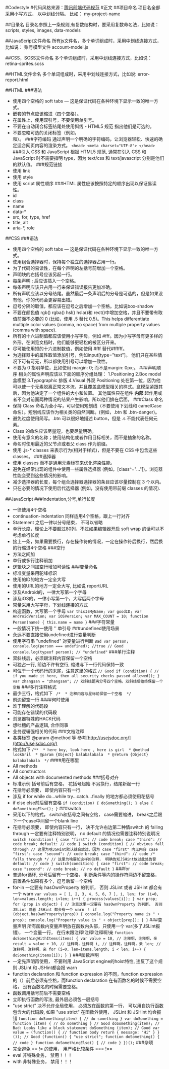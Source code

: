 #Codestyle
#代码风格来源：[腾讯前端代码规范](https://my.oschina.net/u/1398304/blog/305484)
#正文
##项目命名
项目名全部采用小写方式， 以中划线分隔。 比如： my-project-name

##目录名
目录名参照上一条规则,有复数结构时，要采用复数命名法，比如说： scripts, styles, images, data-models

##JavaScript文件命名
所有js文件名，多个单词组成时，采用中划线连接方式，比如说： 账号模型文件 account-model.js

##CSS，SCSS文件命名
多个单词组成时，采用中划线连接方式，比如说：retina-sprites.scss

##HTML文件命名
多个单词组成时，采用中划线连接方式，比如说: error-report.html

##HTML
###语法
* 使用四个空格的 soft tabs — 这是保证代码在各种环境下显示一致的唯一方式。
* 嵌套的节点应该缩进（四个空格）。
* 在属性上，使用双引号，不要使用单引号。
* 不要在自动闭合标签结尾处使用斜线 - HTML5 规范 指出他们是可选的。
* 不要忽略可选的关闭标签（例如，</li> 和</body>）。
###字符编码
通过声明一个明确的字符编码，让浏览器轻松、快速的确定适合网页内容的渲染方式。
` <head> <meta charset="UTF-8"> </head> `
###引入 CSS 和 JavaScript
根据 HTML5 规范, 通常在引入 CSS 和 JavaScript 时不需要指明 type，因为 text/css 和 text/javascript 分别是他们的默认值。
###规范链接
* 使用 link
* 使用 style
* 使用 script
属性顺序
###HTML 属性应该按照特定的顺序出现以保证易读性。
* id
* class
* name
* data-*
* src, for, type, href
* title, alt
* aria-*, role

##CSS
###语法
* 使用四个空格的 soft tabs — 这是保证代码在各种环境下显示一致的唯一方式。
* 使用组合选择器时，保持每个独立的选择器占用一行。
* 为了代码的易读性，在每个声明的左括号前增加一个空格。
* 声明块的右括号应该另起一行。
* 每条声明 : 后应该插入一个空格。
* 每条声明应该只占用一行来保证错误报告更加准确。
* 所有声明应该以分号结尾。虽然最后一条声明后的分号是可选的，但是如果没有他，你的代码会更容易出错。
* 逗号分隔的取值，都应该在逗号之后增加一个空格。比如说box-shadow
* 不要在颜色值 rgb() rgba() hsl() hsla()和 rect()中增加空格，并且不要带有取值前面不必要的 0 (比如，使用 .5 替代 0.5)。This helps differentiate multiple color values (comma, no space) from multiple property values (comma with space).
* 所有的十六进制值都应该使用小写字母，例如 #fff。因为小写字母有更多样的外形，在浏览文档时，他们能够更轻松的被区分开来。
* 尽可能使用短的十六进制数值，例如使用 #fff 替代#ffffff。
* 为选择器中的属性取值添加引号，例如input[type="text"]。 他们只在某些情况下可有可无，所以都使用引号可以增加一致性。
* 不要为 0 指明单位，比如使用 margin: 0; 而不是margin: 0px;。
###声明顺序
相关的属性声明应该以下面的顺序分组处理：
1.Positioning
2.Box model 盒模型
3.Typographic 排版
4.Visual 外观
Positioning 处在第一位，因为他可以使一个元素脱离正常文本流，并且覆盖盒模型相关的样式。盒模型紧跟其后，因为他决定了一个组件的大小和位置。
其他属性只在组件 __内部__ 起作用或者不会对前面两种情况的结果产生影响，所以他们排在后面。
###Class 命名
* 保持 Class 命名为全小写，可以使用短划线（不要使用下划线和 camelCase 命名）。短划线应该作为相关类的自然间断。(例如，.btn 和 .btn-danger)。
* 避免过度使用简写。.btn 可以很好地描述 button，但是 .s 不能代表任何元素。
* Class 的命名应该尽量短，也要尽量明确。
* 使用有意义的名称；使用结构化或者作用目标相关，而不是抽象的名称。
* 命名时使用最近的父节点或者父 class 作为前缀。
* 使用 .js-* classes 来表示行为(相对于样式)，但是不要在 CSS 中包含这些 classes。
###选择器
* 使用 classes 而不是通用元素标签来优化渲染性能。
* 避免在经常出现的组件中使用一些属性选择器 (例如，[class^="..."])。浏览器性能会受到这些情况的影响。
* 减少选择器的长度，每个组合选择器选择器的条目应该尽量控制在 3 个以内。
* 只在必要的情况下使用后代选择器 (例如，没有使用带前缀 classes 的情况).

##JavaScript
###Indentation,分号,单行长度
* 一律使用4个空格
* continuation-indentation 同样适用4个空格，跟上一行对齐
* Statement 之后一律以分号结束， 不可以省略
* 单行长度，理论上不要超过80列，不过如果编辑器开启 soft wrap 的话可以不考虑单行长度
* 接上一条，如果需要换行，存在操作符的情况，一定在操作符后换行，然后换的行缩进4个空格
###空行
* 方法之间加
* 单行或多行注释前加
* 逻辑块之间加空行增加可读性
###变量命名
* 标准变量采用驼峰标识
* 使用的ID的地方一定全大写
* 使用的URL的地方一定全大写, 比如说 reportURL
* 涉及Android的，一律大写第一个字母
* 涉及iOS的，一律小写第一个，大写后两个字母
* 常量采用大写字母，下划线连接的方式
* 构造函数，大写第一个字母
` var thisIsMyName; var goodID; var AndroidVersion; var iOSVersion; var MAX_COUNT = 10; function Person(name) { this.name = name } `
###字符常量
* 一般情况下统一使用 '' 单引号
###undefined使用场景
* 永远不要直接使用undefined进行变量判断
* 使用字符串 "undefined" 对变量进行判断
` Bad var person; console.log(person === undefined); //true // Good console.log(typeof person); // "undefined" `
###单行注释
* 双斜线后，必须跟注释内容保留一个空格
* 可独占一行, 前边不许有空行, 缩进与下一行代码保持一致
* 可位于一个代码行的末尾，注意这里的格式
` // Good if (condition) { // if you made it here, then all security checks passed allowed(); } var zhangsan = "zhangsan"; // 双斜线距离分号四个空格，双斜线后始终保留一个空格 `
###多行注释格式
* 最少三行，格式如下
`  /*  * 注释内容与星标前保留一个空格  */  `
* 前边留空一行
####何时使用
* 难于理解的代码段
* 可能存在错误的代码段
* 浏览器特殊的HACK代码
* 想吐槽的产品逻辑, 合作同事
* 业务逻辑强相关的代码
###文档注释
* 各类标签 @param @method 等 参考[http://usejsdoc.org/](http://usejsdoc.org/)
* 格式如下
` /**  * here boy, look here , here is girl  * @method lookGril  * @param {Object} balabalabala  * @return {Object} balabalabala  */ `
####用在哪里
* All methods
* All constructors
* All objects with documented methods
###括号对齐
* 标准示例 括号前后有空格， 花括号起始 不另换行，结尾新起一行
* 花括号必须要， 即使内容只有一行
* 涉及 if for while do...while try...catch...finally 的地方都必须使用花括号
* if else else前后留有空格
` if (condition) { doSomething(); } else { doSomethingElse(); } `
###switch
* 采用以下的格式， switch和括号之间有空格， case需要缩进， break之后跟下一个case中间留一个blank line
* 花括号必须要， 即使内容只有一行， 决不允许右边第二种情switch 的 falling through 一定要有注释特别说明， no default 的情况也需要注释特别说明况
` switch (condition) { case "first": // code break; case "third": // code break; default: // code } switch (condition) { // obvious fall through // 这里为啥JSHint默认就会放过，因为 case "first" 内无内容 case "first": case "second": // code break; case "third": // code /* falls through */ // 这里为啥要加这样的注释， 明确告知JSHint放过此处告警 default: // code } switch(condition) { case "first": // code break; case "second": // code break; // no default } `
###for
* 普通for循环, 分号后留有一个空格， 判断条件等内的操作符两边不留空格， 前置条件如果有多个，逗号后留一个空格
* for-in 一定要有 hasOwnProperty 的判断， 否则 JSLint 或者 JSHint 都会有一个 warn
` var values = [ 1, 2, 3, 4, 5, 6, 7 ], i, len; for (i=0, len=values.length; i<len; i++) { process(values[i]); } var prop; for (prop in object) { // 注意这里一定要有 hasOwnProperty 的判断， 否则 JSLint 或者 JSHint 都会有一个 warn ！ if (object.hasOwnProperty(prop)) { console.log("Property name is " + prop); console.log("Property value is " + object[prop]); } } `
###变量声明
所有函数内变量声明放在函数内头部，只使用一个 var(多了JSLint报错)， 一个变量一行， 在行末跟注释!注释!注释啊!亲
` function doSomethingWithItems(items) { var value = 10, // 注释啊，注释啊，亲 result = value + 10, // 注释啊，注释啊 i, // 注释啊，注释啊，亲 len; // 注释啊，注释啊，亲 for (i=0, len=items.length; i < len; i++) { doSomething(items[i]); } } `
###函数声明
* 一定先声明再使用， 不要利用 JavaScript engine的hoist特性, 违反了这个规则 JSLint 和 JSHint都会报 warn
* function declaration 和 function expression 的不同，function expression 的（）前后必须有空格，而function declaration 在有函数名的时候不需要空格， 没有函数名的时候需要空格。
* 函数调用括号前后不需要空格
* 立即执行函数的写法, 最外层必须包一层括号
* "use strict" 决不允许全局使用， 必须放在函数的第一行， 可以用自执行函数包含大的代码段, 如果 "use strict" 在函数外使用， JSLint 和 JSHint 均会报错
` function doSomething(item) { // do something } var doSomething = function (item) { // do something } // Good doSomething(item); // Bad: Looks like a block statement doSomething (item); // Good var value = (function() { // function body return { message: "Hi" } }()); // Good (function() { "use strict"; function doSomething() { // code } function doSomethingElse() { // code } })(); `
###杂项
* 完全避免 == != 的使用， 用严格比较条件 === !==
* eval 非特殊业务， 禁用！！！
* with 非特殊业务， 禁用！！！